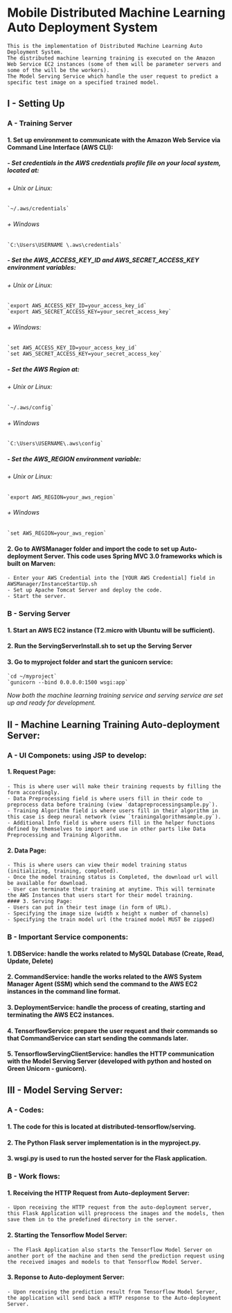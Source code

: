 # Mobile Distributed Machine Learning Auto Deployment System
	This is the implementation of Distributed Machine Learning Auto Deployment System.
	The distributed machine learning training is executed on the Amazon Web Service EC2 instances (some of them will be parameter servers and some of the will be the workers).
	The Model Serving Service which handle the user request to predict a specific test image on a specified trained model.

## I - Setting Up
### A - Training Server
#### 1. Set up environment to communicate with the Amazon Web Service via Command Line Interface (AWS CLI):
##### - Set credentials in the AWS credentials profile file on your local system, located at:
###### + Unix or Linux:
	`~/.aws/credentials`
###### + Windows
	`C:\Users\USERNAME \.aws\credentials`
##### - Set the AWS_ACCESS_KEY_ID and AWS_SECRET_ACCESS_KEY environment variables:
###### + Unix or Linux: 
	`export AWS_ACCESS_KEY_ID=your_access_key_id`
	`export AWS_SECRET_ACCESS_KEY=your_secret_access_key`
###### + Windows:
	`set AWS_ACCESS_KEY_ID=your_access_key_id`
	`set AWS_SECRET_ACCESS_KEY=your_secret_access_key`
##### - Set the AWS Region at:
###### + Unix or Linux:
	`~/.aws/config`
###### + Windows
	`C:\Users\USERNAME\.aws\config`
##### - Set the AWS_REGION environment variable:
###### + Unix or Linux:
	`export AWS_REGION=your_aws_region`
###### + Windows
	`set AWS_REGION=your_aws_region`
#### 2. Go to AWSManager folder and import the code to set up Auto-deployment Server. This code uses Spring MVC 3.0 frameworks which is built on Marven:
	- Enter your AWS Credential into the [YOUR AWS Credential] field in AWSManager/InstanceStartUp.sh 
	- Set up Apache Tomcat Server and deploy the code.
	- Start the server.
### B - Serving Server
#### 1. Start an AWS EC2 instance (T2.micro with Ubuntu will be sufficient).
#### 2. Run the ServingServerInstall.sh to set up the Serving Server
#### 3. Go to myproject folder and start the gunicorn service:
	`cd ~/myproject`
	`gunicorn --bind 0.0.0.0:1500 wsgi:app`
*Now both the machine learning training service and serving service are set up and ready for development.*

## II - Machine Learning Training Auto-deployment Server:
### A - UI Componets: using JSP to develop:
#### 1. Request Page:
	- This is where user will make their training requests by filling the form accordingly.
	- Data Preprocessing field is where users fill in their code to preprocess data before training (view `datapreprocessingsample.py`).
	- Training Algorithm field is where users fill in their algorithm in this case is deep neural network (view `trainingalgorithmsample.py`).
	- Additional Info field is where users fill in the helper functions defined by themselves to import and use in other parts like Data Preprocessing and Training Algorithm.

#### 2. Data Page:
	- This is where users can view their model training status (initializing, training, completed).
	- Once the model training status is Completed, the download url will be available for download.
	- User can terminate their training at anytime. This will terminate the AWS Instances that users start for their model training.
	#### 3. Serving Page:
	- Users can put in their test image (in form of URL).
	- Specifying the image size (width x height x number of channels)
	- Specifying the train model url (the trained model MUST Be zipped)

### B - Important Service components:
#### 1. DBService: handle the works related to MySQL Database (Create, Read, Update, Delete)
#### 2. CommandService: handle the works related to the AWS System Manager Agent (SSM) which send the command to the AWS EC2 instances in the command line format.
#### 3. DeploymentService: handle the process of creating, starting and terminating the AWS EC2 instances.
#### 4. TensorflowService: prepare the user request and their commands so that CommandService can start sending the commands later.
#### 5. TensorflowServingClientService: handles the HTTP communication with the Model Serving Server (developed with python and hosted on Green Unicorn - gunicorn).

## III - Model Serving Server:
### A - Codes:
#### 1. The code for this is located at distributed-tensorflow/serving.
#### 2. The Python Flask server implementation is in the myproject.py.
#### 3. wsgi.py is used to run the hosted server for the Flask application.
### B - Work flows:
#### 1. Receiving the HTTP Request from Auto-deployment Server: 
	- Upon receiving the HTTP request from the auto-deployment server, this Flask Application will preprocess the images and the models, then save them in to the predefined directory in the server.

#### 2. Starting the Tensorflow Model Server:
	- The Flask Application also starts the Tensorflow Model Server on another port of the machine and then send the prediction request using the received images and models to that Tensorflow Model Server.

#### 3. Reponse to Auto-deployment Server:
	- Upon receiving the prediction result from Tensorflow Model Server, the application will send back a HTTP response to the Auto-deployment Server.
